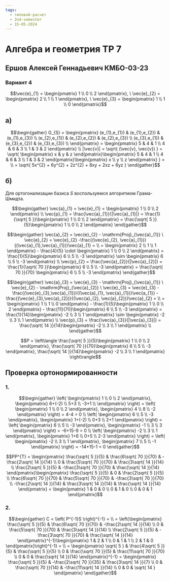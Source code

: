 ```yaml
---
tags:
  - типовой-расчет
  - 2nd-semester
  - 15-05-2024
---
```


# Алгебра и геометрия ТР 7

## Ершов Алексей Геннадьевич КМБО-03-23

### Вариант 4



$$\vec{e}_{1} = \begin{pmatrix}
1 \\
0 \\
2
\end{pmatrix}, \ \vec{e}_{2} = \begin{pmatrix}
2 \\
1 \\
1
\end{pmatrix}, \ \vec{e}_{3} = \begin{pmatrix}
1 \\
1 \\
0
\end{pmatrix}$$

## а)

$$\begin{gather}
G_{S} = \begin{pmatrix}
(e_{1},e_{1}) & (e_{1},e_{2}) & (e_{1},e_{3}) \\
(e_{2},e_{1}) & (e_{2},e_{2}) & (e_{2},e_{3}) \\
(e_{3},e_{1}) & (e_{3},e_{2}) & (e_{3},e_{3}) \\
\end{pmatrix} = \begin{pmatrix}
5 & 4 & 1 \\
4 & 6 & 3 \\
1 & 3 & 2
\end{pmatrix} \\
|\vec{v}| = \sqrt{ (\vec{v}, \vec{v}) } = \sqrt{ \begin{pmatrix}
x & y & z
\end{pmatrix}\begin{pmatrix}
5 & 4 & 1 \\
4 & 6 & 3 \\
1 & 3 & 2
\end{pmatrix}\begin{pmatrix}
x \\
y \\
z
\end{pmatrix} } = \\
= \sqrt{ 5x^{2} + 6y^{2} + 2z^{2} + 8xy + 2xz + 6yz }
\end{gather}$$

## б)

Для ортогонализации базиса $S$ воспользуемся алгоритмом Грама-Шмидта.

$$\begin{gather}
\vec{a}_{1} = \vec{e}_{1} = \begin{pmatrix}
1 \\
0 \\
2
\end{pmatrix} \\
\vec{p}_{1} = \frac{\vec{a}_{1}}{|\vec{a}_{1}|} = \frac{1}{\sqrt{ 5 }}\begin{pmatrix}
1 \\
0 \\
2
\end{pmatrix} = \frac{\sqrt{ 5 }}{5}\begin{pmatrix}
1 \\
0 \\
2
\end{pmatrix}
\end{gather}$$

$$\begin{gather}
\vec{a}_{2} = \vec{e}_{2} - \mathrm{Proj}_{\vec{a}_{1}} \ \vec{e}_{2} = \vec{e}_{2} -\frac{(\vec{e}_{2}, \vec{a}_{1})}{(\vec{a}_{1},\vec{a}_{1})}\vec{a}_{1} = \\
= \begin{pmatrix}
2 \\
1 \\
1
\end{pmatrix} - \frac{4}{5} \cdot \begin{pmatrix}
1 \\
0 \\
2
\end{pmatrix} = \frac{1}{5}\begin{pmatrix}
6 \\
5 \\
-3
\end{pmatrix} \sim \begin{pmatrix}
6 \\
5 \\
-3
\end{pmatrix} \\
\vec{p}_{2} = \frac{\vec{a}_{2}}{|\vec{a}_{2}|} = \frac{1}{\sqrt{ 70 }}\begin{pmatrix}
6 \\
5 \\
-3
\end{pmatrix} = \frac{\sqrt{ 70 }}{70} \begin{pmatrix}
6 \\
5 \\
-3
\end{pmatrix}
\end{gather}$$

$$\begin{gather}
\vec{a}_{3} = \vec{e}_{3} - \mathrm{Proj}_{\vec{a}_{1}} \ \vec{e}_{2} - \mathrm{Proj}_{\vec{a}_{2}} \ \vec{e}_{3} = \vec{e}_{3} - \frac{(\vec{e}_{3},\vec{a}_{1})}{(\vec{a}_{1}, \vec{a}_{1})}\vec{a_{1}} - \frac{(\vec{e}_{3},\vec{a}_{2})}{(\vec{a}_{2}, \vec{a}_{2})}\vec{a}_{2} = \\
= \begin{pmatrix}
1 \\
1 \\
0
\end{pmatrix} - \frac{1}{5}\begin{pmatrix}
1 \\
0 \\
2
\end{pmatrix} - \frac{11}{70}\begin{pmatrix}
6 \\
5 \\
-3
\end{pmatrix} = \frac{1}{14}\begin{pmatrix}
-2 \\
3 \\
1
\end{pmatrix} \sim \begin{pmatrix}
-2 \\
3 \\
1
\end{pmatrix} \\
\vec{p}_{3} = \frac{\vec{a}_{3}}{|\vec{a}_{3}|} = \frac{\sqrt{ 14 }}{14}\begin{pmatrix}
-2 \\
3 \\
1
\end{pmatrix} \\
\end{gather}$$

$$P = \left\langle \frac{\sqrt{ 5 }}{5}\begin{pmatrix}
1 \\
0 \\
2
\end{pmatrix},
\frac{\sqrt{ 70 }}{70}\begin{pmatrix}
6 \\
5 \\
-3
\end{pmatrix}, \frac{\sqrt{ 14 }}{14}\begin{pmatrix}
-2 \\
3 \\
1
\end{pmatrix} \right\rangle$$

## Проверка ортонормированности

### 1.

$$\begin{gather}
\left( \begin{pmatrix}
1 \\
0 \\
2
\end{pmatrix}, \begin{pmatrix}
6+(-2) \\
5+3 \\
-3+1 \\
\end{pmatrix} \right) = \left( \begin{pmatrix}
1 \\
0 \\
2
\end{pmatrix}, \begin{pmatrix}
4 \\
8 \\
-2
\end{pmatrix} \right) = 4-4 = 0 \\
\left( \begin{pmatrix}
6 \\
5 \\
-3
\end{pmatrix}, \begin{pmatrix}
1+(-2) \\
0+3 \\
2+1
\end{pmatrix} \right) = \left( \begin{pmatrix}
6 \\
5 \\
-3
\end{pmatrix}, \begin{pmatrix}
-1 \\
3 \\
3
\end{pmatrix} \right) = -6+15-9 = 0 \\
\left( \begin{pmatrix}
-2 \\
3 \\
1
\end{pmatrix}, \begin{pmatrix}
1+6 \\
0+5 \\
2-3
\end{pmatrix} \right) = \left( \begin{pmatrix}
-2 \\
3 \\
1
\end{pmatrix}, \begin{pmatrix}
7 \\
5 \\
-1
\end{pmatrix} \right) = -14+15-1 = 0
\end{gather}$$

$$PP^{T} = \begin{pmatrix}
\frac{\sqrt{ 5 }}{5} & \frac{6\sqrt{ 70 }}{70} & -\frac{2\sqrt{ 14 }}{14} \\
0 & \frac{5\sqrt{ 70 }}{70} & \frac{3\sqrt{ 14 }}{14} \\
\frac{2\sqrt{ 5 }}{5} & -\frac{3\sqrt{ 70 }}{70} & \frac{\sqrt{ 14 }}{14}
\end{pmatrix}\begin{pmatrix}
\frac{\sqrt{ 5 }}{5} & 0 & \frac{2\sqrt{ 5 }}{5} \\
\frac{6\sqrt{ 70 }}{70} & \frac{5\sqrt{ 70 }}{70} & -\frac{3\sqrt{ 70 }}{70} \\
-\frac{2\sqrt{ 14 }}{14} & \frac{3\sqrt{ 14 }}{14} & \frac{\sqrt{ 14 }}{14}
\end{pmatrix} = \begin{pmatrix}
1 & 0 & 0 \\
0 & 1 & 0 \\
0 & 0 & 1
\end{pmatrix}$$

### 2.

$$\begin{gather}
C = \left( P^{-1}S \right)^{-1} = \\
= \left(\begin{pmatrix}
\frac{\sqrt{ 5 }}{5} & \frac{6\sqrt{ 70 }}{70} & -\frac{2\sqrt{ 14 }}{14} \\
0 & \frac{5\sqrt{ 70 }}{70} & \frac{3\sqrt{ 14 }}{14} \\
\frac{2\sqrt{ 5 }}{5} & -\frac{3\sqrt{ 70 }}{70} & \frac{\sqrt{ 14 }}{14}
\end{pmatrix}^{-1}\begin{pmatrix}
1 & 2 & 1 \\
0 & 1 & 1 \\
2 & 1 & 0
\end{pmatrix}\right)^{-1} = \\
= \begin{pmatrix}
\sqrt{ 5 } & \frac{4\sqrt{ 5 }}{5} & \frac{\sqrt{ 5 }}{5} \\
0 & \frac{\sqrt{ 70 }}{5} & \frac{11\sqrt{ 70 }}{70} \\
0 & 0 & \frac{\sqrt{ 14 }}{14}
\end{pmatrix}^{-1} = \begin{pmatrix}
\frac{\sqrt{ 5 }}{5} & -\frac{2\sqrt{ 70 }}{35} & \frac{3\sqrt{ 14 }}{7} \\
0 & \frac{\sqrt{ 70 }}{14} & -\frac{11\sqrt{ 14 }}{14} \\
0 & 0 & \sqrt{ 14 }
\end{pmatrix}
\end{gather}$$